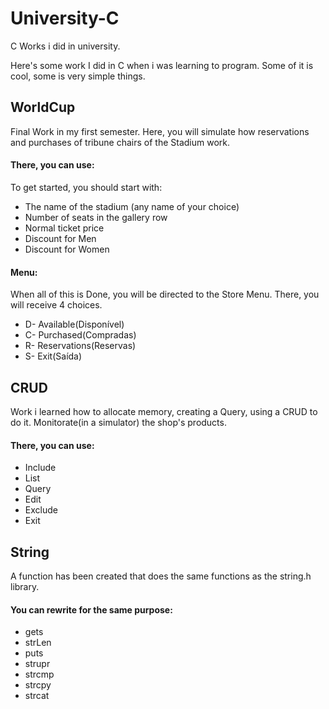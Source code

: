 # University-C

C Works i did in university.

Here's some work I did in C when i was learning to program. Some of it is cool, some is very simple things.

## WorldCup
Final Work in my first semester.
Here, you will simulate how reservations and purchases of tribune chairs of the Stadium work.
#### There, you can use:
To get started, you should start with:
* The name of the stadium (any name of your choice)
* Number of seats in the gallery row
* Normal ticket price
* Discount for Men
* Discount for Women

#### Menu:
When all of this is Done, you will be directed to the Store Menu.
There, you will receive 4 choices.
* D- Available(Disponível)
* C- Purchased(Compradas)
* R- Reservations(Reservas)
* S- Exit(Saída)

## CRUD
Work i learned how to allocate memory, creating a Query, using a CRUD to do it.
Monitorate(in a simulator) the shop's products.
#### There, you can use:
- Include
- List
- Query
- Edit
- Exclude
- Exit

## String
A function has been created that does the same functions as the string.h library.
#### You can rewrite for the same purpose:
* gets
* strLen
* puts
* strupr
* strcmp
* strcpy
* strcat
